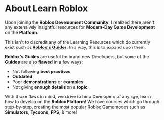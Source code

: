 
# About Learn Roblox

Upon joining the **Roblox Development Community**, I realized there aren't any extensively insightful resources for **Modern-Day Game Development** on the **Platform**.

This isn't to discredit any of the Learning Resources which do currently exist such as [**Roblox's Guides**](https://developer.roblox.com/en-us/learn-roblox/all-tutorials). In a way, this is to expand upon them.

**Roblox's Guides** are useful for brand new Developers, but some of the **Guides** are also **flawed** in a few ways:

- Not following **best practices**
- **Outdated**
- Poor **demonstrations** or **examples**
- Not giving **enough details** on a **topic**

With those flaws in mind, we strive to help Developers of any age, learn how to develop on the **Roblox Platform**! We have courses which go through step-by-step, creating the most popular Roblox Gamemodes such as **Simulators**, **Tycoons**, **FPS**, & more!